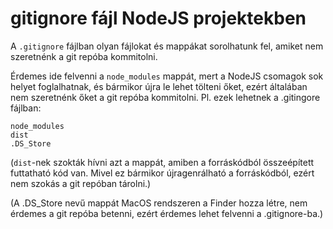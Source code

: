 # gitignore fájl NodeJS projektekben

A `.gitignore` fájlban olyan fájlokat és mappákat sorolhatunk fel, amiket nem szeretnénk a git repóba kommitolni.

Érdemes ide felvenni a `node_modules` mappát, mert a NodeJS csomagok sok helyet foglalhatnak, és bármikor újra le lehet tölteni őket, ezért általában nem szeretnénk őket a git repóba kommitolni. Pl. ezek lehetnek a .gitingore fájlban:

```gitignore
node_modules
dist
.DS_Store
```

(`dist`-nek szokták hívni azt a mappát, amiben a forráskódból összeépített futtatható kód van. Mivel ez bármikor újragenrálható a forráskódból, ezért nem szokás a git repóban tárolni.)

(A .DS_Store nevű mappát MacOS rendszeren a Finder hozza létre, nem érdemes a git repóba betenni, ezért érdemes lehet felvenni a .gitignore-ba.)
